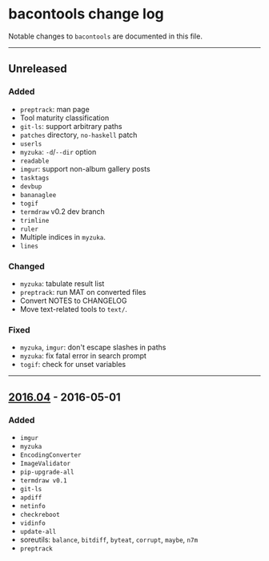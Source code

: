 bacontools change log
=====================
Notable changes to `bacontools` are documented in this file.

***

Unreleased
----------
### Added
+ `preptrack`: man page
+ Tool maturity classification
+ `git-ls`: support arbitrary paths
+ `patches` directory, `no-haskell` patch
+ `userls`
+ `myzuka`: `-d`/`--dir` option
+ `readable`
+ `imgur`: support non-album gallery posts
+ `tasktags`
+ `devbup`
+ `bananaglee`
+ `togif`
+ `termdraw` v0.2 dev branch
+ `trimline`
+ `ruler`
+ Multiple indices in `myzuka`.
+ `lines`

### Changed
+ `myzuka`: tabulate result list
+ `preptrack`: run MAT on converted files
+ Convert NOTES to CHANGELOG
+ Move text-related tools to `text/`.

### Fixed
+ `myzuka`, `imgur`: don't escape slashes in paths
+ `myzuka`: fix fatal error in search prompt
+ `togif`: check for unset variables

***

[2016.04] - 2016-05-01
----------------------
### Added
+ `imgur`
+ `myzuka`
+ `EncodingConverter`
+ `ImageValidator`
+ `pip-upgrade-all`
+ `termdraw v0.1`
+ `git-ls`
+ `apdiff`
+ `netinfo`
+ `checkreboot`
+ `vidinfo`
+ `update-all`
+ soreutils: `balance`, `bitdiff`, `byteat`, `corrupt`, `maybe`, `n7m`
+ `preptrack`

[2016.04]: https://gitlab.com/bacondropped/bacontools/tags/2016.04
